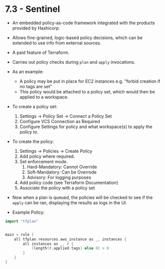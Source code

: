 # 7.3 - Sentinel

- An embedded policy-as-code framework integrated with the products provided by Hashicorp.
- Allows fine-grained, logic-based policy decisions, which can be extended to use info from external sources.
- A paid feature of Terraform.
- Carries out policy checks during `plan` and `apply` invocations.

- As an example:
  - A policy may be put in place for EC2 instances e.g. "forbid creation if no tags are set"
  - This policy would be attached to a policy set, which would then be applied to a workspace.

- To create a policy set:
  1. Settings -> Policy Set -> Connect a Policy Set
  2. Configure VCS Connection as Required
  3. Configure Settings for policy and what workspace(s) to apply the policy to.

- To create the policy:
  1. Settings -> Policies -> Create Policy
  1. Add policy where required.
  1. Set enforcement mode.
        1. Hard-Mandatory: Cannot Override
        1. Soft-Mandatory: Can be Overrode
        1. Advisory: For logging purposes
  1. Add policy code (see Terraform Documentation)
  1. Associate the policy with a policy set

- Now when a plan is queued, the policies will be checked to see if the `apply` can be ran, displaying the results as logs in the UI.

- Example Policy:
```go
import "tfplan"


main = rule {
    all tfplan.resources.aws_instance as _, instances {
        all instances as _, r {
            (length(r.applied.tags) else 0) > 0
        }
    }
}
```